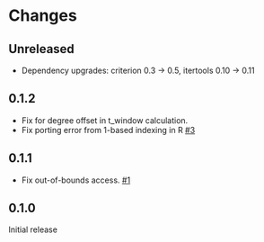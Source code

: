 # Changes

## Unreleased
* Dependency upgrades: criterion 0.3 -> 0.5, itertools 0.10 -> 0.11

## 0.1.2
* Fix for degree offset in t_window calculation.
* Fix porting error from 1-based indexing in R [#3](https://github.com/nmandery/stlplus-rs/pull/3)

## 0.1.1
* Fix out-of-bounds access. [#1](https://github.com/nmandery/stlplus-rs/issues/1)

## 0.1.0

Initial release
